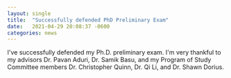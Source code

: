 ```yaml
---
layout: single
title:  "Successfully defended PhD Preliminary Exam"
date:   2021-04-29 20:08:37 -0600
categories: news
---
```

I've successfully defended my Ph.D. preliminary exam. I'm very thankful to my advisors Dr. Pavan Aduri, Dr. Samik Basu, and my Program of Study Committee members Dr. Christopher Quinn, Dr. Qi Li, and Dr. Shawn Dorius.
